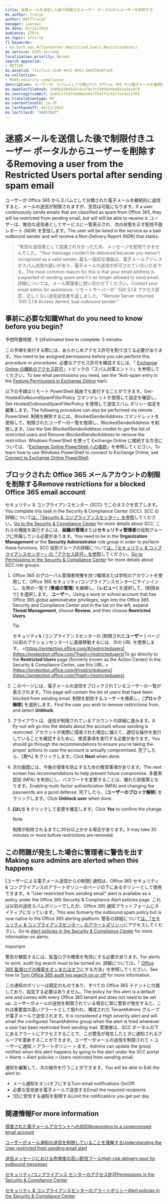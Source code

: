 ```yaml
---
title: 迷惑メールを送信した後で制限付きユーザー ポータルからユーザーを削除する
ms.author: tracyp
author: MSFTTracyP
manager: laurawi
ms.date: 03/12/2019
audience: ITPro
ms.topic: article
f1_keywords:
- ms.exch.eac.ActionCenter.Restricted.Users.RestrictedUsers
ms.service: O365-seccomp
localization_priority: Normal
search.appverid:
- MET150
ms.assetid: 712cfcc1-31e8-4e51-8561-b64258a8f1e5
ms.collection:
- M365-security-compliance
description: ユーザーが、スパムとして分類された Office 365 から電子メールを継続的に送信した場合、それ以上メッセージを送信することはできません。
ms.openlocfilehash: 3e05b250d5a3cdca79c7cf494b84be02ce3ecdc9
ms.sourcegitcommit: 5a93c2f3df35d06a59a7fbaff5c91f7afde11781
ms.translationtype: MT
ms.contentlocale: ja-JP
ms.lasthandoff: 06/11/2019
ms.locfileid: "34857627"
---
```

# <a name="removing-a-user-from-the-restricted-users-portal-after-sending-spam-email"></a><span data-ttu-id="56108-103">迷惑メールを送信した後で制限付きユーザー ポータルからユーザーを削除する</span><span class="sxs-lookup"><span data-stu-id="56108-103">Removing a user from the Restricted Users portal after sending spam email</span></span>

<span data-ttu-id="56108-104">ユーザーが Office 365 からスパムとして分類された電子メールを継続的に送信すると、メールの送信が制限されますが、受信は可能になります。</span><span class="sxs-lookup"><span data-stu-id="56108-104">If a user continuously sends emails that are classified as spam from Office 365, they will be restricted from sending email, but will still be able to receive it.</span></span> <span data-ttu-id="56108-105">ユーザーは、無効な送信者としてサービスに一覧表示され、次の状態を示す配信不能レポート (NDR) を受信します。</span><span class="sxs-lookup"><span data-stu-id="56108-105">The user will be listed in the service as a bad outbound sender and will receive a Non-Delivery Report (NDR) that states:</span></span>

> <span data-ttu-id="56108-106">"有効な送信者として認識されなかったため、メッセージを配信できませんでした。</span><span class="sxs-lookup"><span data-stu-id="56108-106">"Your message couldn't be delivered because you weren't recognized as a valid sender.</span></span> <span data-ttu-id="56108-107">最も一般的な理由は、電子メールアドレスがスパム送信の疑いがあり、電子メールの送信が許可されていないためです。</span><span class="sxs-lookup"><span data-stu-id="56108-107">The most common reason for this is that your email address is suspected of sending spam and it's no longer allowed to send email.</span></span>  <span data-ttu-id="56108-108">詳細については、メール管理者に問い合わせてください。</span><span class="sxs-lookup"><span data-stu-id="56108-108">Contact  your email admin for assistance.</span></span> <span data-ttu-id="56108-109">リモートサーバーが ' 550 5.1.8 アクセス拒否、正しくない送信送信者を返しました。 "</span><span class="sxs-lookup"><span data-stu-id="56108-109">Remote Server returned '550 5.1.8 Access denied, bad outbound sender."</span></span>

## <a name="what-do-you-need-to-know-before-you-begin"></a><span data-ttu-id="56108-110">事前に必要な知識</span><span class="sxs-lookup"><span data-stu-id="56108-110">What do you need to know before you begin?</span></span>
<span data-ttu-id="56108-111"><a name="sectionSection0"> </a></span><span class="sxs-lookup"><span data-stu-id="56108-111"></span></span>

<span data-ttu-id="56108-112">予想所要時間 : 5 分</span><span class="sxs-lookup"><span data-stu-id="56108-112">Estimated time to complete: 5 minutes</span></span>
  
<span data-ttu-id="56108-113">この手順を実行する際には、あらかじめアクセス許可を割り当てる必要があります。</span><span class="sxs-lookup"><span data-stu-id="56108-113">You need to be assigned permissions before you can perform this procedure or procedures.</span></span> <span data-ttu-id="56108-114">必要なアクセス許可を確認するには、「 [Exchange Online の機能のアクセス許可](http://technet.microsoft.com/library/15073ce1-0917-403b-8839-02a2ebc96e16.aspx)」トピックの「スパム対策エントリ」を参照してください。</span><span class="sxs-lookup"><span data-stu-id="56108-114">To see what permissions you need, see the "Anti-spam entry in the [Feature Permissions in Exchange Online](http://technet.microsoft.com/library/15073ce1-0917-403b-8839-02a2ebc96e16.aspx) topic.</span></span>

<span data-ttu-id="56108-115">以下の手順はリモート PowerShell 経由でも実行することができます。Get-HostedOutboundSpamFilterPolicy コマンドレットを使用して設定を確認し、 Set-HostedOutboundSpamFilterPolicy を使用して送信スパム ポリシー設定を編集します。</span><span class="sxs-lookup"><span data-stu-id="56108-115">The following procedure can also be performed via remote PowerShell.</span></span> <span data-ttu-id="56108-116">制限を解除するには、BlockedSenderAddress コマンドレットを使用して、制限されたユーザーの一覧を取得し、BlockedSenderAddress を削除します。</span><span class="sxs-lookup"><span data-stu-id="56108-116">Use the Get-BlockedSenderAddress cmdlet to get the list of restricted users and Remove-BlockedSenderAddress to remove the restriction.</span></span> <span data-ttu-id="56108-117">Windows PowerShell を使って Exchange Online に接続する方法については、「[Exchange Online PowerShell への接続](https://go.microsoft.com/fwlink/p/?linkid=396554)」を参照してください。</span><span class="sxs-lookup"><span data-stu-id="56108-117">To learn how to use Windows PowerShell to connect to Exchange Online, see [Connect to Exchange Online PowerShell](https://go.microsoft.com/fwlink/p/?linkid=396554).</span></span>

## <a name="remove-restrictions-for-a-blocked-office-365-email-account"></a><span data-ttu-id="56108-118">ブロックされた Office 365 メールアカウントの制限を削除する</span><span class="sxs-lookup"><span data-stu-id="56108-118">Remove restrictions for a blocked Office 365 email account</span></span>

<span data-ttu-id="56108-119">セキュリティ & コンプライアンスセンター (SCC) でこのタスクを完了します。</span><span class="sxs-lookup"><span data-stu-id="56108-119">You complete this task in the Security & Compliance Center (SCC).</span></span> <span data-ttu-id="56108-120">SCC の詳細について[は、「Security & コンプライアンスセンター」を参照](go-to-the-securitycompliance-center.md)してください。</span><span class="sxs-lookup"><span data-stu-id="56108-120">[Go to the Security & Compliance Center](go-to-the-securitycompliance-center.md) for more details about SCC.</span></span> <span data-ttu-id="56108-121">これらの機能を実行するには、**組織の管理**または**セキュリティ管理者**の役割グループに所属している必要があります。</span><span class="sxs-lookup"><span data-stu-id="56108-121">You need to be in the **Organization Management** or the **Security Administrator** role group in order to perform these functions.</span></span> <span data-ttu-id="56108-122">SCC 役割グループの詳細について[は、「セキュリティ & コンプライアンスセンター」の「アクセス許可」を参照](permissions-in-the-security-and-compliance-center.md)してください。</span><span class="sxs-lookup"><span data-stu-id="56108-122">[Go to Permissions in the Security & Compliance Center](permissions-in-the-security-and-compliance-center.md) for more details about SCC role groups.</span></span>

1. <span data-ttu-id="56108-123">Office 365 のグローバル管理者特権を持つ職場または学校のアカウントを使用して、Office 365 セキュリティ/コンプライアンスセンターにサインインし、左側の一覧で [**脅威の管理**] を展開し、[**レビュー**] を選択して、[制限あり] を選択します。 **ユーザー**。</span><span class="sxs-lookup"><span data-stu-id="56108-123">Using a work or school account that has Office 365 global administrator privileges, sign into the Office 365 Security and Compliance Center and in the list on the left, expand **Threat Management**, choose **Review**, and then choose **Restricted Users**.</span></span>
    
    > [!TIP]
    > <span data-ttu-id="56108-124">セキュリティ&amp; /コンプライアンスセンターの [制限された**ユーザー** ] ページ (以前のアクションセンター) に直接移動するには、次の URL を使用します。 >[https://protection.office.com/#/restrictedusers](https://protection.office.com/?hash=/restrictedusers)</span><span class="sxs-lookup"><span data-stu-id="56108-124">To go directly to the **Restricted Users** page (formerly known as the Action Center) in the Security &amp; Compliance Center, use this URL: > [https://protection.office.com/#/restrictedusers](https://protection.office.com/?hash=/restrictedusers)</span></span>

2. <span data-ttu-id="56108-125">このページには、電子メールの送信をブロックされているユーザーの一覧が表示されます。</span><span class="sxs-lookup"><span data-stu-id="56108-125">This page will contain the list of users that have been blocked from sending email.</span></span>  <span data-ttu-id="56108-126">制限を削除するユーザーを検索し、[**ブロック解除**] を選択します。</span><span class="sxs-lookup"><span data-stu-id="56108-126">Find the user you wish to remove restrictions from, and select **Unblock**.</span></span>

3. <span data-ttu-id="56108-127">フライアウトは、送信が制限されているアカウントの詳細に進みます。</span><span class="sxs-lookup"><span data-stu-id="56108-127">A fly-out will go into the details about the account whose sending is restricted.</span></span> <span data-ttu-id="56108-128">アカウントが実際に侵害された場合に備えて、適切な操作を実行していることを確認するために、推奨事項を実行する必要があります。</span><span class="sxs-lookup"><span data-stu-id="56108-128">You should go through the recommendations to ensure you're taking the proper actions in case the account is actually compromised.</span></span> <span data-ttu-id="56108-129">完了したら、[**次へ**] をクリックします。</span><span class="sxs-lookup"><span data-stu-id="56108-129">Click **Next** when done.</span></span>

4. <span data-ttu-id="56108-130">次の画面には、今後の侵害を防止するための推奨事項があります。</span><span class="sxs-lookup"><span data-stu-id="56108-130">The next screen has recommendations to help prevent future compromise.</span></span> <span data-ttu-id="56108-131">多要素認証 (MFA) を有効にし、パスワードを変更することは、優れた防衛策となります。</span><span class="sxs-lookup"><span data-stu-id="56108-131">Enabling multi-factor authentication (MFA) and changing the passwords are a good defense.</span></span> <span data-ttu-id="56108-132">完了したら、[**ユーザーのブロック解除**] をクリックします。</span><span class="sxs-lookup"><span data-stu-id="56108-132">Click **Unblock user** when done.</span></span>

5. <span data-ttu-id="56108-133">**[はい]** をクリックして変更を確定します。</span><span class="sxs-lookup"><span data-stu-id="56108-133">Click **Yes** to confirm the change.</span></span>

    > [!NOTE]
    > <span data-ttu-id="56108-134">制限が削除されるまでに30分以上かかる場合があります。</span><span class="sxs-lookup"><span data-stu-id="56108-134">It may take 30 minutes or more before restrictions are removed.</span></span> 

## <a name="making-sure-admins-are-alerted-when-this-happens"></a><span data-ttu-id="56108-135">この問題が発生した場合に管理者に警告を出す</span><span class="sxs-lookup"><span data-stu-id="56108-135">Making sure admins are alerted when this happens</span></span>

<span data-ttu-id="56108-136">[ユーザーによる電子メール送信からの制限] 通知は、Office 365 セキュリティ & コンプライアンスのアラートポリシーのページの下にあるポリシーとして使用できます。</span><span class="sxs-lookup"><span data-stu-id="56108-136">A "User restricted from sending email" alert is available as a policy under the Office 365 Security & Compliance Alert policies page.</span></span> <span data-ttu-id="56108-137">これは以前の送信スパムポリシーでしたが、Office 365 通知プラットフォームにネイティブになっています。</span><span class="sxs-lookup"><span data-stu-id="56108-137">This was formerly the outbound spam policy but is now native to the Office 365 alerting platform.</span></span> <span data-ttu-id="56108-138">警告の詳細について[は、「セキュリティ & コンプライアンスセンター」のアラートポリシー](alert-policies.md)にアクセスしてください。</span><span class="sxs-lookup"><span data-stu-id="56108-138">Go to [Alert policies in the Security & Compliance Center](alert-policies.md) for more information on alerts.</span></span>

> [!IMPORTANT]
> <span data-ttu-id="56108-139">警告が機能するには、監査ログの検索を有効にする必要があります。</span><span class="sxs-lookup"><span data-stu-id="56108-139">For alerts to work, audit log search must to be turned on.</span></span> <span data-ttu-id="56108-140">詳細については、「 [Office 365 監査ログの検索をオンまたはオフ](turn-audit-log-search-on-or-off.md)にする方法」を参照してください。</span><span class="sxs-lookup"><span data-stu-id="56108-140">See how to [Turn Office 365 audit log search on or off](turn-audit-log-search-on-or-off.md) for more information.</span></span>

<span data-ttu-id="56108-141">この通知のポリシーは既定のものであり、すべての Office 365 テナントに付属しており、設定する必要はありません。</span><span class="sxs-lookup"><span data-stu-id="56108-141">The policy for this alert is a default one and comes with every Office 365 tenant and does not need to be set up.</span></span> <span data-ttu-id="56108-142">ユーザーがメールの送信を制限されている場合に常に警告が発生すると、これは重要度の高いアラートとして扱われ、構成された TenantAdmins グループが電子メールで送信されます。</span><span class="sxs-lookup"><span data-stu-id="56108-142">It is considered a High severity alert and will email the configured TenantAdmins group when the alert is fired whenever a user has been restricted from sending mail.</span></span> <span data-ttu-id="56108-143">管理者は、SCC ポータルの下にあるアラートにアクセスすることで、この警告が発生したときに通知されるグループを更新することができます。ユーザーがメールの送信を制限されて > ユーザーに通知 > アラートポリシー > ます。</span><span class="sxs-lookup"><span data-stu-id="56108-143">Admins can update the group notified when this alert happens by going to the alert under the SCC portal > Alerts > Alert policies > Users restricted from sending email.</span></span>

<span data-ttu-id="56108-144">通知を編集して、次の操作を行うことができます。</span><span class="sxs-lookup"><span data-stu-id="56108-144">You will be able to Edit the alert to:</span></span>
- <span data-ttu-id="56108-145">メール通知をオン/オフにする</span><span class="sxs-lookup"><span data-stu-id="56108-145">Turn email notifications On/Off</span></span>
- <span data-ttu-id="56108-146">必要な受信者を電子メールで送信する</span><span class="sxs-lookup"><span data-stu-id="56108-146">Email the required recipients</span></span>
- <span data-ttu-id="56108-147">1日に受信する通知を制限する</span><span class="sxs-lookup"><span data-stu-id="56108-147">Limit the notifications you get per day</span></span>

## <a name="for-more-information"></a><span data-ttu-id="56108-148">関連情報</span><span class="sxs-lookup"><span data-stu-id="56108-148">For more information</span></span>

[<span data-ttu-id="56108-149">侵害された電子メールアカウントへの対応</span><span class="sxs-lookup"><span data-stu-id="56108-149">Responding to a compromised email account</span></span>](responding-to-a-compromised-email-account.md)

[<span data-ttu-id="56108-150">ユーザーがメール通知の送信を制限していることを理解する</span><span class="sxs-lookup"><span data-stu-id="56108-150">Understanding the User restricted from sending email alert</span></span>](https://docs.microsoft.com/en-us/office365/securitycompliance/alert-policies)

[<span data-ttu-id="56108-151">送信メッセージにおける危険度の高い配信プール</span><span class="sxs-lookup"><span data-stu-id="56108-151">High-risk delivery pool for outbound messages</span></span>](high-risk-delivery-pool-for-outbound-messages.md)

[<span data-ttu-id="56108-152">セキュリティ/コンプライアンス センターのアクセス許可</span><span class="sxs-lookup"><span data-stu-id="56108-152">Permissions in the Security & Compliance Center</span></span>](permissions-in-the-security-and-compliance-center.md)

[<span data-ttu-id="56108-153">セキュリティ & コンプライアンスセンターのアラートポリシー</span><span class="sxs-lookup"><span data-stu-id="56108-153">Alert policies in the Security & Compliance Center</span></span>](https://docs.microsoft.com/en-us/office365/securitycompliance/alert-policies)
